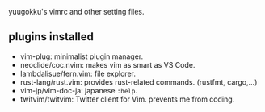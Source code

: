 yuugokku's vimrc and other setting files.

## plugins installed
* vim-plug: minimalist plugin manager.
* neoclide/coc.nvim: makes vim as smart as VS Code.
* lambdalisue/fern.vim: file explorer.
* rust-lang/rust.vim: provides rust-related commands. (rustfmt, cargo,...)
* vim-jp/vim-doc-ja: japanese `:help`.
* twitvim/twitvim: Twitter client for Vim. prevents me from coding.
